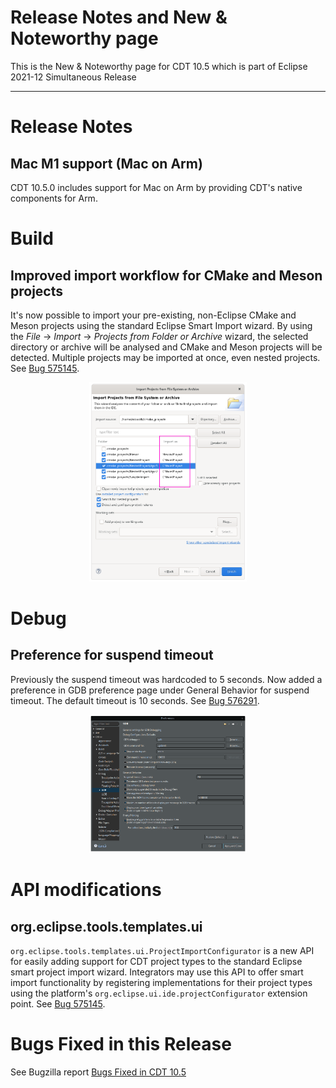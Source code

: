 # Release Notes and New & Noteworthy page

This is the New & Noteworthy page for CDT 10.5 which is part of Eclipse 2021-12 Simultaneous Release

---

# Release Notes

## Mac M1 support (Mac on Arm)

CDT 10.5.0 includes support for Mac on Arm by providing CDT's native components for Arm.

# Build

## Improved import workflow for CMake and Meson projects

It's now possible to import your pre-existing, non-Eclipse CMake and Meson projects using the standard Eclipse Smart Import wizard.
By using the _File_ -> _Import_ -> _Projects from Folder or Archive_ wizard, the selected directory or archive will be analysed and CMake and Meson projects will be detected. Multiple projects may be imported at once, even nested projects.
See [Bug 575145](https://bugs.eclipse.org/bugs/show_bug.cgi?id=575145).

<p align="center"><img src="images/CDT-10.5-Smart_import_dialog.png" width="50%"></p>

# Debug

## Preference for suspend timeout

Previously the suspend timeout was hardcoded to 5 seconds.
Now added a preference in GDB preference page under General Behavior for suspend timeout.
The default timeout is 10 seconds.
See [Bug 576291](https://bugs.eclipse.org/bugs/show_bug.cgi?id=576291).

<p align="center"><img src="images/CDT-10.5-GdbPreferences.png" width="50%"></p>

# API modifications

## org.eclipse.tools.templates.ui

`org.eclipse.tools.templates.ui.ProjectImportConfigurator` is a new API for easily adding support for CDT project types to the standard Eclipse smart project import wizard. Integrators may use this API to offer smart import functionality by registering implementations for their project types using the platform's `org.eclipse.ui.ide.projectConfigurator` extension point. See [Bug 575145](https://bugs.eclipse.org/bugs/show_bug.cgi?id=575145).

# Bugs Fixed in this Release

See Bugzilla report [Bugs Fixed in CDT 10.5](https://bugs.eclipse.org/bugs/buglist.cgi?bug_status=RESOLVED&bug_status=VERIFIED&bug_status=CLOSED&classification=Tools&product=CDT&query_format=advanced&resolution=FIXED&target_milestone=10.5.0)
